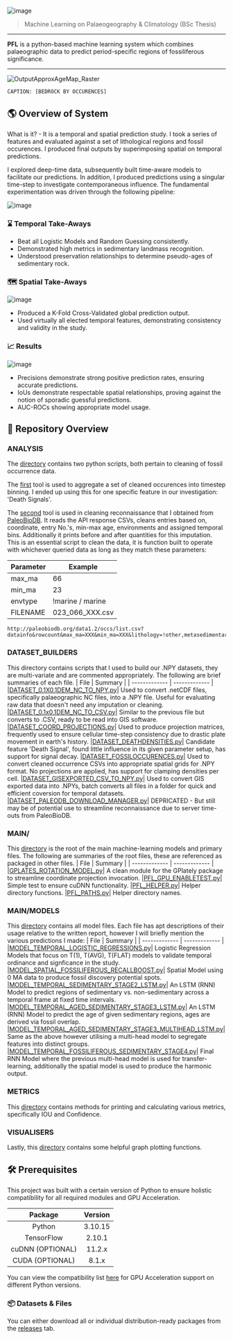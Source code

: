 ![image](https://github.com/user-attachments/assets/c4c5fd41-837d-4f3e-b477-6e6c8642752c)

> Machine Learning on Palaeogeography & Climatology (BSc Thesis)

----

**PFL** is a python-based machine learning system which combines palaeographic data to predict period-specific regions of fossiliferous significance.

----

![OutputApproxAgeMap_Raster](https://github.com/user-attachments/assets/e62a29fa-7ae5-470e-8873-404719f4b99a)

```
CAPTION: [BEDROCK BY OCCURENCES]
```

## 🌎 Overview of System
What is it? - It is a temporal and spatial prediction study. I took a series of features and evaluated against a set of lithological regions and fossil occurences. I produced final outputs by superimposing spatial on temporal predictions.

I explored deep-time data, subsequently built time-aware models to facilitate our predictions. In addition, I produced predictions using a singular time-step to investigate contemporaneous influence. The fundamental experimentation was driven through the following pipeline:

![image](https://github.com/user-attachments/assets/03ab25f5-13cf-43e5-9c42-243b354d7e81)

### ⌛ Temporal Take-Aways
- Beat all Logistic Models and Random Guessing consistently.
- Demonstrated high metrics in sedimentary landmass recognition.
- Understood preservation relationships to determine pseudo-ages of sedimentary rock.

### 🗺 Spatial Take-Aways
![image](https://github.com/user-attachments/assets/ceb40562-2af5-4f4a-8d53-1dcd52e84d60)
- Produced a K-Fold Cross-Validated global prediction output.
- Used virtually all elected temporal features, demonstrating consistency and validity in the study.

  
### 📈 Results
![image](https://github.com/user-attachments/assets/6260687b-ee50-43b5-9cef-ef4a776ec9f8)
- Precisions demonstrate strong positive prediction rates, ensuring accurate predictions.
- IoUs demonstrate respectable spatial relationships, proving against the notion of sporadic guessful predictions.
- AUC-ROCs showing appropriate model usage.



## 🧪 Repository Overview
### ANALYSIS
The [directory](https://github.com/PrimalRex/Fossil-Locality-Prediction/tree/main/ANALYSIS) contains two python scripts, both pertain to cleaning of fossil occurrence data. 

The [first](https://github.com/PrimalRex/Fossil-Locality-Prediction/blob/main/ANALYSIS/ALL_FOSSILS_TO_TIMESTEP.py) tool is used to aggregate a set of cleaned occurences into timestep binning. I ended up using this for one specific feature in our investigation: 'Death Signals'.

The [second](https://github.com/PrimalRex/Fossil-Locality-Prediction/blob/main/ANALYSIS/PALEODB_FOSSIL_ANALYSIS.py) tool is used in cleaning reconnaissance that I obtained from [PaleoBioDB](https://paleobiodb.org). It reads the API response CSVs, cleans entries based on, coordinate, entry No.'s, min-max age, environments and assigned temporal bins. Additionally it prints before and after quantities for this imputation. 
This is an essential script to clean the data, it is function built to operate with whichever queried data as long as they match these parameters:

| Parameter  | Example |
| ------------- | ------------- |
| max_ma  | 66 |
| min_ma  | 23 |
| envtype  | !marine / marine |
| FILENAME | 023_066_XXX.csv|
```
http://paleobiodb.org/data1.2/occs/list.csv?datainfo&rowcount&max_ma=XXX&min_ma=XXX&lithology=!other,metasedimentary,metamorphic,volcanic,unknown&envtype=XXX&show=coords,env,timebins
```

### DATASET_BUILDERS
This directory contains scripts that I used to build our .NPY datasets, they are multi-variate and are commented appropriately. The following are brief summaries of each file.
| File  | Summary |
| ------------- | ------------- |
|[DATASET_0.1X0.1DEM_NC_TO_NPY.py](https://github.com/PrimalRex/Fossil-Locality-Prediction/blob/main/DATASET_BUILDERS/DATASET_0.1X0.1DEM_NC_TO_NPY.py)| Used to convert .netCDF files, specifically palaeographic NC files, into a .NPY file. Useful for evaluating raw data that doesn't need any imputation or cleaning.
|[DATASET_0.1x0.1DEM_NC_TO_CSV.py](https://github.com/PrimalRex/Fossil-Locality-Prediction/blob/main/DATASET_BUILDERS/DATASET_0.1x0.1DEM_NC_TO_CSV.py)| Similar to the previous file but converts to .CSV, ready to be read into GIS software.
|[DATASET_COORD_PROJECTIONS.py](https://github.com/PrimalRex/Fossil-Locality-Prediction/blob/main/DATASET_BUILDERS/DATASET_COORD_PROJECTIONS.py)| Used to produce projection matrices, frequently used to ensure cellular time-step consistency due to drastic plate movement in earth's history.
|[DATASET_DEATHDENSITIES.py](https://github.com/PrimalRex/Fossil-Locality-Prediction/blob/main/DATASET_BUILDERS/DATASET_DEATHDENSITIES.py)| Candidate feature 'Death Signal', found little influence in its given parameter setup, has support for signal decay.
|[DATASET_FOSSILOCCURENCES.py](https://github.com/PrimalRex/Fossil-Locality-Prediction/blob/main/DATASET_BUILDERS/DATASET_FOSSILOCCURENCES.py)| Used to convert cleaned occurrence CSVs into appropriate spatial grids for .NPY format. No projections are applied, has support for clamping densities per cell.
|[DATASET_GISEXPORTED_CSV_TO_NPY.py](https://github.com/PrimalRex/Fossil-Locality-Prediction/blob/main/DATASET_BUILDERS/DATASET_GISEXPORTED_CSV_TO_NPY.py)| Used to convert GIS exported data into .NPYs, batch converts all files in a folder for quick and efficient coversion for temporal datasets.
|[DATASET_PALEODB_DOWNLOAD_MANAGER.py](https://github.com/PrimalRex/Fossil-Locality-Prediction/blob/main/DATASET_BUILDERS/DATASET_PALEODB_DOWNLOAD_MANAGER.py)| DEPRICATED - But still may be of potential use to streamline reconnaissance due to server time-outs from PaleoBioDB.

### MAIN/
This [directory](https://github.com/PrimalRex/Fossil-Locality-Prediction/tree/main/MAIN) is the root of the main machine-learning models and primary files. The following are summaries of the root files, these are referenced as packaged in other files.
| File  | Summary |
| ------------- | ------------- |
|[GPLATES_ROTATION_MODEL.py](https://github.com/PrimalRex/Fossil-Locality-Prediction/blob/main/MAIN/GPLATES_ROTATION_MODEL.py)| A clean module for the GPlately package to streamline coordinate projection invocation.
|[PFL_GPU_ENABLETEST.py](https://github.com/PrimalRex/Fossil-Locality-Prediction/blob/main/MAIN/PFL_GPU_ENABLETEST.py)| Simple test to ensure cuDNN functionality.
|[PFL_HELPER.py](https://github.com/PrimalRex/Fossil-Locality-Prediction/blob/main/MAIN/PFL_HELPER.py)| Helper directory functions.
|[PFL_PATHS.py](https://github.com/PrimalRex/Fossil-Locality-Prediction/blob/main/MAIN/PFL_PATHS.py)| Helper directory names.

### MAIN/MODELS
This [directory](https://github.com/PrimalRex/Fossil-Locality-Prediction/tree/main/MAIN/MODELS) contains all model files. Each file has apt descriptions of their usage relative to the written report, however I will briefly mention the various predictions I made:
| File  | Summary |
| ------------- | ------------- |
|[MODEL_TEMPORAL_LOGISTIC_REGRESSIONS.py](https://github.com/PrimalRex/Fossil-Locality-Prediction/blob/main/MAIN/MODELS/MODEL_TEMPORAL_LOGISTIC_REGRESSIONS.py)| Logistic Regression Models that focus on T(1), T(AVG), T(FLAT) models to validate temporal ordinance and signficance in the study.
|[MODEL_SPATIAL_FOSSILIFEROUS_RECALLBOOST.py](https://github.com/PrimalRex/Fossil-Locality-Prediction/blob/main/MAIN/MODELS/MODEL_SPATIAL_FOSSILIFEROUS_RECALLBOOST.py)| Spatial Model using 0 MA data to produce fossil discovery potential spots.
|[MODEL_TEMPORAL_SEDIMENTARY_STAGE2_LSTM.py](https://github.com/PrimalRex/Fossil-Locality-Prediction/blob/main/MAIN/MODELS/MODEL_TEMPORAL_SEDIMENTARY_STAGE2_LSTM.py)| An LSTM (RNN) Model to predict regions of sedimentary vs. non-sedimentary across a temporal frame at fixed time intervals.
|[MODEL_TEMPORAL_AGED_SEDIMENTARY_STAGE3_LSTM.py](https://github.com/PrimalRex/Fossil-Locality-Prediction/blob/main/MAIN/MODELS/MODEL_TEMPORAL_AGED_SEDIMENTARY_STAGE3_LSTM.py)| An LSTM (RNN) Model to predict the age of given sedimentary regions, ages are derived via fossil overlap.
|[MODEL_TEMPORAL_AGED_SEDIMENTARY_STAGE3_MULTIHEAD_LSTM.py](https://github.com/PrimalRex/Fossil-Locality-Prediction/blob/main/MAIN/MODELS/MODEL_TEMPORAL_AGED_SEDIMENTARY_STAGE3_MULTIHEAD_LSTM.py)| Same as the above however utilising a multi-head model to segregate features into distinct groups.
|[MODEL_TEMPORAL_FOSSILIFEROUS_SEDIMENTARY_STAGE4.py](https://github.com/PrimalRex/Fossil-Locality-Prediction/blob/main/MAIN/MODELS/MODEL_TEMPORAL_FOSSILIFEROUS_SEDIMENTARY_STAGE4.py)| Final RNN Model where the previous multi-head model is used for transfer-learning, additionally the spatial model is used to produce the harmonic output.

### METRICS
This [directory](https://github.com/PrimalRex/Fossil-Locality-Prediction/tree/main/METRICS) contains methods for printing and calculating various metrics, specifically IOU and Confidence.

### VISUALISERS
Lastly, this [directory](https://github.com/PrimalRex/Fossil-Locality-Prediction/tree/main/VISUALISERS) contains some helpful graph plotting functions.


## 🛠 Prerequisites
This project was built with a certain version of Python to ensure holistic compatibility for all required modules and GPU Acceleration.

| Package  | Version |
| :---:  | :---: |
| Python  | 3.10.15 |
| TensorFlow  | 2.10.1 |
| cuDNN (OPTIONAL)  | 11.2.x |
| CUDA (OPTIONAL)  | 8.1.x |

You can view the compatibility list [here](https://www.tensorflow.org/install/source#gpu) for GPU Acceleration support on different Python versions.

### 📦 Datasets & Files
You can either download all or individual distribution-ready packages from the [releases](https://github.com/PrimalRex/Fossil-Locality-Prediction/releases/tag/v1.0-release) tab.
